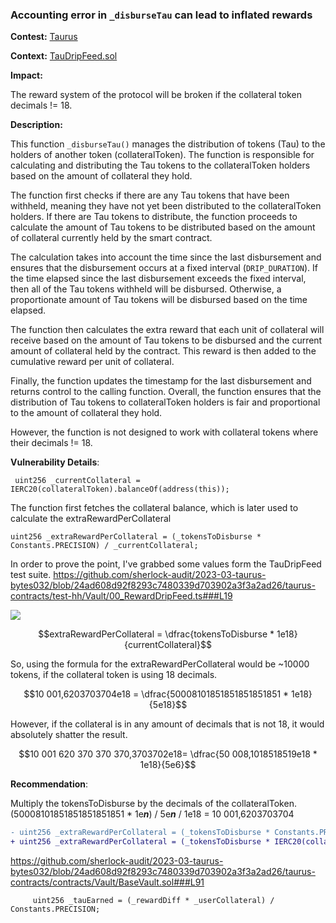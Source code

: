 ### Accounting error in `_disburseTau` can lead to inflated rewards

**Contest:** [Taurus]()


**Context:**
[TauDripFeed.sol](https://github.com/sherlock-audit/2023-03-taurus-bytes032/blob/24ad608d92f8293c7480339d703902a3f3a2ad26/taurus-contracts/contracts/Vault/TauDripFeed.sol###L96)


**Impact:**

The reward system of the protocol will be broken if the collateral token decimals != 18.


**Description:**

This function `_disburseTau()` manages the distribution of tokens (Tau) to the holders of another token (collateralToken). The function is responsible for calculating and distributing the Tau tokens to the collateralToken holders based on the amount of collateral they hold.

The function first checks if there are any Tau tokens that have been withheld, meaning they have not yet been distributed to the collateralToken holders. If there are Tau tokens to distribute, the function proceeds to calculate the amount of Tau tokens to be distributed based on the amount of collateral currently held by the smart contract.

The calculation takes into account the time since the last disbursement and ensures that the disbursement occurs at a fixed interval (`DRIP_DURATION`). If the time elapsed since the last disbursement exceeds the fixed interval, then all of the Tau tokens withheld will be disbursed. Otherwise, a proportionate amount of Tau tokens will be disbursed based on the time elapsed.

The function then calculates the extra reward that each unit of collateral will receive based on the amount of Tau tokens to be disbursed and the current amount of collateral held by the contract. This reward is then added to the cumulative reward per unit of collateral.

Finally, the function updates the timestamp for the last disbursement and returns control to the calling function. Overall, the function ensures that the distribution of Tau tokens to collateralToken holders is fair and proportional to the amount of collateral they hold.

However, the function is not designed to work with collateral tokens where their decimals != 18.

**Vulnerability Details**:

```solidity
 uint256 _currentCollateral = IERC20(collateralToken).balanceOf(address(this));
```

The function first fetches the collateral balance, which is later used to calculate the extraRewardPerCollateral

```solidity
uint256 _extraRewardPerCollateral = (_tokensToDisburse * Constants.PRECISION) / _currentCollateral;
```

In order to prove the point, I've grabbed some values form the TauDripFeed test suite. 
https://github.com/sherlock-audit/2023-03-taurus-bytes032/blob/24ad608d92f8293c7480339d703902a3f3a2ad26/taurus-contracts/test-hh/Vault/00_RewardDripFeed.ts###L19

![](https://i.imgur.com/DB2PYTW.jpg)

$$extraRewardPerCollateral = \dfrac{tokensToDisburse * 1e18}{currentCollateral}$$

So, using the formula for the extraRewardPerCollateral would be ~10000 tokens, if the collateral token is using 18 decimals. 

$$10 001,6203703704e18 = \dfrac{50008101851851851851851 * 1e18}{5e18}$$

However, if the collateral is in any amount of decimals that is not 18, it would absolutely shatter the result. 

$$10 001 620 370 370 370,3703702e18= \dfrac{50 008,1018518519e18 * 1e18}{5e6}$$


**Recommendation**:

Multiply the tokensToDisburse by the decimals of the collateralToken.
(50008101851851851851851 * 1e***n***) / 5e***n*** / 1e18 = 10 001,6203703704


```diff
- uint256 _extraRewardPerCollateral = (_tokensToDisburse * Constants.PRECISION) / _currentCollateral;
+ uint256 _extraRewardPerCollateral = (_tokensToDisburse * IERC20(collateralToken).decimals()) / _currentCollateral;
```

https://github.com/sherlock-audit/2023-03-taurus-bytes032/blob/24ad608d92f8293c7480339d703902a3f3a2ad26/taurus-contracts/contracts/Vault/BaseVault.sol###L91

```solidity
     uint256 _tauEarned = (_rewardDiff * _userCollateral) / Constants.PRECISION;
```